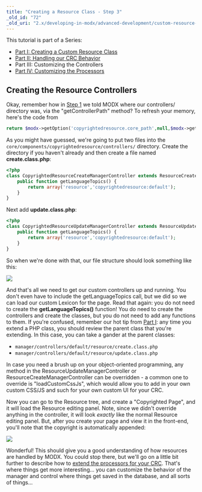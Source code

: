 ```yaml
---
title: "Creating a Resource Class - Step 3"
_old_id: "72"
_old_uri: "2.x/developing-in-modx/advanced-development/custom-resource-classes/creating-a-resource-class/creating-a-resource-class-step-3"
---
```


This tutorial is part of a Series:

- [Part I: Creating a Custom Resource Class](developing-in-modx/advanced-development/custom-resource-classes/creating-a-resource-class "Creating a Resource Class")
- [Part II: Handling our CRC Behavior](developing-in-modx/advanced-development/custom-resource-classes/creating-a-resource-class/creating-a-resource-class-step-2 "Creating a Resource Class - Step 2")
- Part III: Customizing the Controllers
- [Part IV: Customizing the Processors](developing-in-modx/advanced-development/custom-resource-classes/creating-a-resource-class/creating-a-resource-class-step-4 "Creating a Resource Class - Step 4")





## Creating the Resource Controllers

Okay, remember how in [Step 1](developing-in-modx/advanced-development/custom-resource-classes/creating-a-resource-class "Creating a Resource Class") we told MODX where our controllers/ directory was, via the "getControllerPath" method? To refresh your memory, here's the code from

``` php 
return $modx->getOption('copyrightedresource.core_path',null,$modx->getOption('core_path').'components/copyrightedresource/').'controllers/';
```

As you might have guessed, we're going to put two files into the `core/components/copyrightedresource/controllers/` directory. Create the directory if you haven't already and then create a file named **create.class.php**:

``` php 
<?php
class CopyrightedResourceCreateManagerController extends ResourceCreateManagerController {
    public function getLanguageTopics() {
        return array('resource','copyrightedresource:default');
    }
}
```

Next add **update.class.php**:

``` php 
<?php
class CopyrightedResourceUpdateManagerController extends ResourceUpdateManagerController {
    public function getLanguageTopics() {
        return array('resource','copyrightedresource:default');
    }
}
```

So when we're done with that, our file structure should look something like this:

![](/download/attachments/36634961/controllers.png?version=1&modificationDate=1360981998000)

And that's all we need to get our custom controllers up and running. You don't even have to include the getLanguageTopics call, but we did so we can load our custom Lexicon for the page. Read that again: you do not need to create the **getLanguageTopics()** function! You do need to create the controllers and create the classes, but you do not need to add any functions to them. If you're confused, remember our hot tip from [Part I](developing-in-modx/advanced-development/custom-resource-classes/creating-a-resource-class "Creating a Resource Class"): any time you extend a PHP class, you should review the parent class that you're extending. In this case, you can take a gander at the parent classes:

- `manager/controllers/default/resource/create.class.php`
- `manager/controllers/default/resource/update.class.php`

In case you need a brush up on your object-oriented programming, any method in the ResourceUpdateManagerController or ResourceCreateManagerController can be overridden - a common one to override is "loadCustomCssJs", which would allow you to add in your own custom CSS/JS and such for your own custom UI for your CRC.

Now you can go to the Resource tree, and create a "Copyrighted Page", and it will load the Resource editing panel. Note, since we didn't override anything in the controller, it will look _exactly_ like the normal Resource editing panel. But, after you create your page and view it in the front-end, you'll note that the copyright is automatically appended:

![](/download/attachments/36634961/fe-view.png?version=1&modificationDate=1322513681000)

Wonderful! This should give you a good understanding of how resources are handled by MODX. You could stop there, but we'll go on a little bit further to describe how to [extend the processors for your CRC](developing-in-modx/advanced-development/custom-resource-classes/creating-a-resource-class/creating-a-resource-class-step-4 "Creating a Resource Class - Step 4"). That's where things get more interesting... you can customize the behavior of the manager and control where things get saved in the database, and all sorts of things...